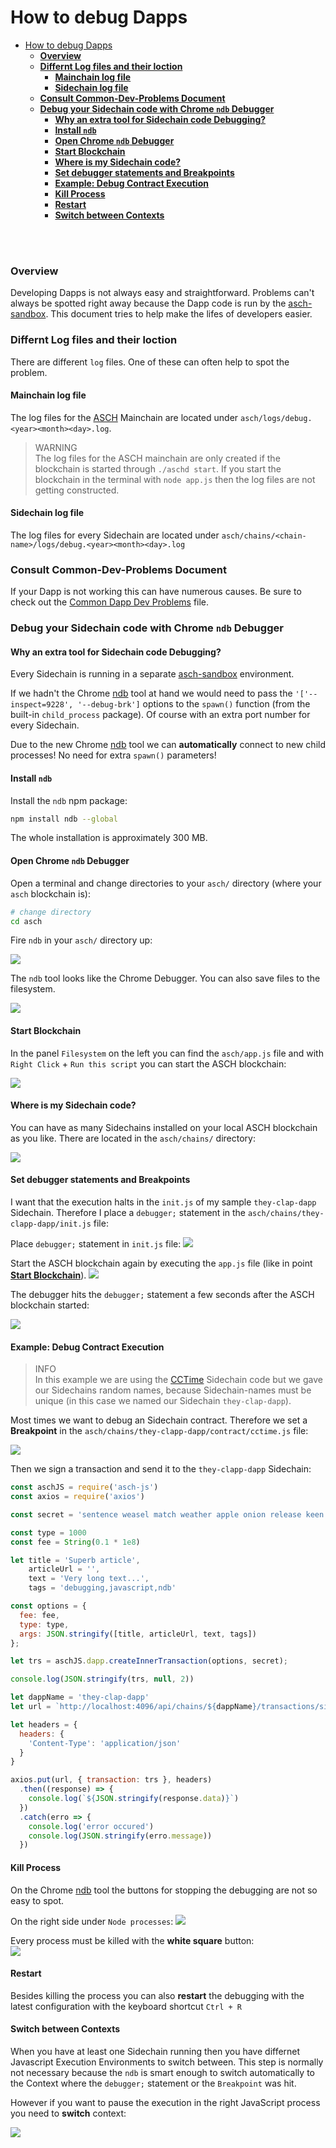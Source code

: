 # How to debug Dapps  


<!-- TOC -->

- [How to debug Dapps](#how-to-debug-dapps)
    - [**Overview**](#overview)
    - [**Differnt Log files and their loction**](#differnt-log-files-and-their-loction)
      - [**Mainchain log file**](#mainchain-log-file)
      - [**Sidechain log file**](#sidechain-log-file)
    - [**Consult Common-Dev-Problems Document**](#consult-common-dev-problems-document)
    - [**Debug your Sidechain code with Chrome `ndb` Debugger**](#debug-your-sidechain-code-with-chrome-ndb-debugger)
      - [**Why an extra tool for Sidechain code Debugging?**](#why-an-extra-tool-for-sidechain-code-debugging)
      - [**Install `ndb`**](#install-ndb)
      - [**Open Chrome `ndb` Debugger**](#open-chrome-ndb-debugger)
      - [**Start Blockchain**](#start-blockchain)
      - [**Where is my Sidechain code?**](#where-is-my-sidechain-code)
      - [**Set debugger statements and Breakpoints**](#set-debugger-statements-and-breakpoints)
      - [**Example: Debug Contract Execution**](#example-debug-contract-execution)
      - [**Kill Process**](#kill-process)
      - [**Restart**](#restart)
      - [**Switch between Contexts**](#switch-between-contexts)

<!-- /TOC -->

<br/><br/>



### **Overview**

Developing Dapps is not always easy and straightforward. Problems can't always be spotted right away because the Dapp code is run by the [asch-sandbox](https://github.com/aschplatform/asch-sandbox-dist). This document tries to help make the lifes of developers easier.

### **Differnt Log files and their loction**

There are different `log` files. One of these can often help to spot the problem.

#### **Mainchain log file**
The log files for the [ASCH](https://github.com/aschplatform/asch) Mainchain are located under `asch/logs/debug.<year><month><day>.log`.

> WARNING  
> The log files for the ASCH mainchain are only created if the blockchain is started through `./aschd start`. If you start the blockchain in the terminal with `node app.js` then the log files are not getting constructed.

#### **Sidechain log file**

The log files for every Sidechain are located under `asch/chains/<chain-name>/logs/debug.<year><month><day>.log`

### **Consult Common-Dev-Problems Document**

If your Dapp is not working this can have numerous causes. Be sure to check out the [Common Dapp Dev Problems](../common_dapp_dev_problems_en.md) file.

### **Debug your Sidechain code with Chrome `ndb` Debugger**

#### **Why an extra tool for Sidechain code Debugging?**

Every Sidechain is running in a separate [asch-sandbox](https://github.com/aschplatform/asch-sandbox-dist) environment.

If we hadn't the Chrome [ndb](https://github.com/GoogleChromeLabs/ndb) tool at hand we would need to pass the `'['--inspect=9228', '--debug-brk']` options to the `spawn()` function (from the built-in `child_process` package). Of course with an extra port number for every Sidechain.

Due to the new Chrome [ndb](https://github.com/GoogleChromeLabs/ndb) tool we can __automatically__ connect to new child processes! No need for extra `spawn()` parameters!

#### **Install `ndb`**

Install the `ndb` npm package:  
```bash
npm install ndb --global
```

The whole installation is approximately 300 MB.


#### **Open Chrome `ndb` Debugger**

Open a terminal and change directories to your `asch/` directory (where your `asch` blockchain is):
```bash
# change directory
cd asch
```

Fire `ndb` in your `asch/` directory up:

![](../assets/dapp/debug_terminal_start_ndb.png)


The `ndb` tool looks like the Chrome Debugger. You can also save files to the filesystem.

![](../assets/dapp/debug_ndb_start.png)

#### **Start Blockchain**

In the panel `Filesystem` on the left you can find the `asch/app.js` file and with `Right Click` + `Run this script` you can start the ASCH blockchain:

![](../assets/dapp/debug_ndb_start_app.png)


#### **Where is my Sidechain code?**

You can have as many Sidechains installed on your local ASCH blockchain as you like. There are located in the `asch/chains/` directory:

![](../assets/dapp/debug_ndb_chains_dir.png)


#### **Set debugger statements and Breakpoints**

I want that the execution halts in the `init.js` of my sample `they-clap-dapp` Sidechain. Therefore I place a `debugger;` statement in the `asch/chains/they-clapp-dapp/init.js` file:

Place `debugger;` statement in `init.js` file:
![](../assets/dapp/debug_ndb_debugger_statement.png)

Start the ASCH blockchain again by executing the `app.js` file (like in point [**Start Blockchain**](#start-blockchain)).
![](../assets/dapp/debug_ndb_start_app_detail.png)


The debugger hits the `debugger;` statement a few seconds after the ASCH blockchain started:

![](../assets/dapp/debug_ndb_debugger_statement_hit.png)


#### **Example: Debug Contract Execution**

> INFO  
> In this example we are using the [CCTime](https://github.com/aschplatform/cctime) Sidechain code but we gave our Sidechains random names, because Sidechain-names must be unique (in this case we named our Sidechain `they-clap-dapp`).

Most times we want to debug an Sidechain contract. Therefore we set a __Breakpoint__ in the `asch/chains/they-clapp-dapp/contract/cctime.js` file:

![](../assets/dapp/debug_ndb_contract_breakpoint.png)

Then we sign a transaction and send it to the `they-clapp-dapp` Sidechain:  

```js
const aschJS = require('asch-js')
const axios = require('axios')

const secret = 'sentence weasel match weather apple onion release keen lens deal fruit matrix';

const type = 1000
const fee = String(0.1 * 1e8)

let title = 'Superb article',
    articleUrl = '',
    text = 'Very long text...',
    tags = 'debugging,javascript,ndb'

const options = {
  fee: fee,
  type: type,
  args: JSON.stringify([title, articleUrl, text, tags])
};

let trs = aschJS.dapp.createInnerTransaction(options, secret);

console.log(JSON.stringify(trs, null, 2))

let dappName = 'they-clap-dapp'
let url = `http://localhost:4096/api/chains/${dappName}/transactions/signed`

let headers = {
  headers: {
    'Content-Type': 'application/json'
  }
}

axios.put(url, { transaction: trs }, headers)
  .then((response) => {
    console.log(`${JSON.stringify(response.data)}`)
  })
  .catch(erro => {
    console.log('error occured')
    console.log(JSON.stringify(erro.message))
  })
```


#### **Kill Process**

On the Chrome [ndb](https://github.com/GoogleChromeLabs/ndb) tool the buttons for stopping the debugging are not so easy to spot.

On the right side under `Node processes`:
![](../assets/dapp/ndb_debug_right_side.png)

Every process must be killed with the __white square__ button:  
![](../assets/dapp/ndb_debug_kill_processes.png)


#### **Restart**

Besides killing the process you can also __restart__ the debugging with the latest configuration with the keyboard shortcut `Ctrl + R`


#### **Switch between Contexts**

When you have at least one Sidechain running then you have differnet Javascript Execution Environments to switch between. This step is normally not necessary because the `ndb` is smart enough to switch automatically to the Context where the `debugger;` statement or the `Breakpoint` was hit.

However if you want to pause the execution in the right JavaScript process you need to __switch__ context:

![](../assets/dapp/debug_ndb_switch_context.png)

